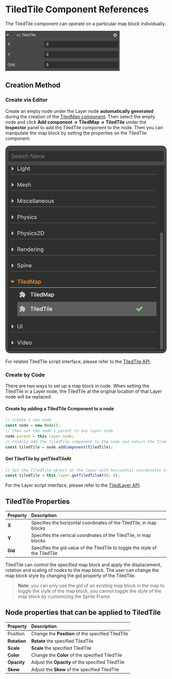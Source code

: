 # TiledTile Component References

The TiledTile component can operate on a particular map block individually.

![tiledtile-component](./tiledtile/tiledtile-component.png)

## Creation Method

### Create via Editor

Create an empty node under the Layer node **automatically generated** during the creation of the [TiledMap component](tiledmap.md). Then select the empty node and click **Add component -> TiledMap -> TiledTile** under the **Inspector** panel to add the TiledTile component to the node. Then you can manipulate the map block by setting the properties on the TiledTile component.

![add_tiledtile](./tiledtile/add_tiledtile.png)

For related TiledTile script interface, please refer to the [TiledTile API](__APIDOC__/en/classes/TiledTile.html).

### Create by Code

There are two ways to set up a map block in code. When setting the TiledTile in a Layer node, the TiledTile at the original location of that Layer node will be replaced.

#### Create by adding a TiledTile Ccmponent to a node

```ts
// Create a new node
const node = new Node();
// then set the node's parent to any layer node
node.parent = this.layer.node;  
// Finally add the TiledTile component to the node and return the TiledTile object, which allows you to perform a series of operations on the TiledTile object
const tiledTile = node.addComponent(TiledTile);  
```

#### Get TiledTile by getTiledTileAt

```ts
// Get the TiledTile object on the layer with horizontal coordinates of 0 and vertical coordinates of 0. You can then perform a series of operations on the TiledTile object
const tiledTile = this.layer.getTiledTileAt(0, 0);
```

For the Layer script interface, please refer to the [TiledLayer API](__APIDOC__/en/classes/TiledLayer.html).

## TiledTile Properties

| Property | Description
| :-----| :---------- |
| **X** | Specifies the horizontal coordinates of the TiledTile, in map blocks
| **Y** | Specifies the vertical coordinates of the TiledTile, in map blocks
| **Gid** | Specifies the gid value of the TiledTile to toggle the style of the TiledTile

TiledTile can control the specified map block and apply the displacement, rotation and scaling of nodes to the map block. The user can change the map block style by changing the gid property of the TiledTile.

> **Note**: you can only use the gid of an existing map block in the map to toggle the style of the map block, you cannot toggle the style of the map block by customizing the Sprite Frame.

## Node properties that can be applied to TiledTile

| Property | Description
| :-----| :---------- |
| Position | Change the **Position** of the specified TiledTile
| **Rotation** | **Rotate** the specified TiledTile
| **Scale** | **Scale** the specified TiledTile
| **Color** | Change the **Color** of the specified TiledTile
| **Opacity** | Adjust the **Opacity** of the specified TiledTile
| **Skew** | Adjust the **Skew** of the specified TiledTile
